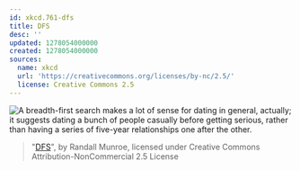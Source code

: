```yaml
---
id: xkcd.761-dfs
title: DFS
desc: ''
updated: 1278054000000
created: 1278054000000
sources:
  name: xkcd
  url: 'https://creativecommons.org/licenses/by-nc/2.5/'
  license: Creative Commons 2.5
---
```

![A breadth-first search makes a lot of sense for dating in general, actually; it suggests dating a bunch of people casually before getting serious, rather than having a series of five-year relationships one after the other.](https://imgs.xkcd.com/comics/dfs.png)
> "[DFS](https://xkcd.com/761/)", by Randall Munroe, licensed under Creative Commons Attribution-NonCommercial 2.5 License
